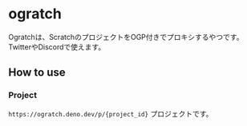 # ogratch

Ogratchは、ScratchのプロジェクトをOGP付きでプロキシするやつです。
TwitterやDiscordで使えます。

## How to use

### Project

`https://ogratch.deno.dev/p/{project_id}` プロジェクトです。
